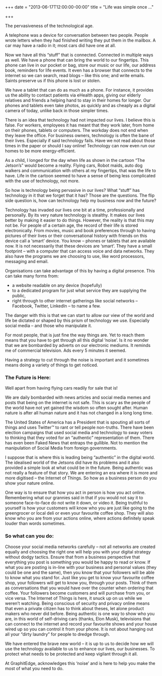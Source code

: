 +++
date = "2013-06-17T12:00:00-00:00"
title = "Life was simple once ..."

+++

The pervasiveness of the technological age.

A telephone was a device for conversation between two people. People wrote letters when they had finished writing they put them in the mailbox. A car may have a radio in it; most cars did have one at all.

Now we have all this “stuff” that is connected. Connected in multiple ways as well. We have a phone that can bring the world to our fingertips. This phone can live in our pocket or bag, store our music or our life, our address book, reminders for life events. It even has a browser that connects to the internet so we can search, read blogs – like this one; and write emails. Saints preserve us if this phone is lost or stolen.

We have a tablet that can do as much as a phone. For instance, it provides us the ability to contact patients via eHealth apps, giving our elderly relatives and friends a helping hand to stay in their homes for longer. Our phones and tablets even take photos, as quickly and as cheaply as a digital camera of today, unlike back in those simpler times.

There is an idea that technology had not impacted our lives. I believe this is false. For workers, employees it has meant that they work later, from home on their phones, tablets or computers. The workday does not end when they leave the office. For business owners, technology is often the bane of their lives. Especially if said technology fails. Have we not read about those times in the paper or should I say online! Technology can now even run our homes to be more energy-efficient.

As a child, I longed for the day when life as shown in the cartoon “The Jetson’s” would become a reality. Flying cars, Robot maids, auto dog walkers and communication with others at my fingertips, that was the life to have. Life in the cartoon seemed to have a sense of being less complicated with the use of technology, not more.

So how is technology being pervasive in our lives? What “stuff” has technology in it that we forget that it has? Those are the questions. The flip side question is, how can technology help my business now and the future?

Technology has invaded our lives one bit at a time, professionally and personally. By its very nature technology is stealthy. It makes our lives better by making it easier to do things. However, the reality is that this may not be.
For people of a certain age, the record of their life is stored electronically. From movies, music and book preferences through to having pictures of their lives or their conversational history with friends on this device call a ‘smart’ device. You know – phones or tablets that are available now. It is not necessarily that these devices are ‘smart’. They have a  small footprint – with a computer that can access voice and data networks. They also have the programs we are choosing to use, like word processors, messaging and email.

Organisations can take advantage of this by having a digital presence. This can take many forms from:

* a website readable on any device (hopefully)
* to a dedicated program for just what service they are supplying the public,
* right through to other internet gatherings like social networks – Facebook, Twitter, LinkedIn –
to name a few.

The danger with this is that we can start to allow our view of the world and life be dictated or shaped by this prism of technology we use.  Especially social media – and those who manipulate it.

For most people, that is just fine the way things are. Yet to reach them means that you have to get through all this digital ‘noise’. Is it no wonder that we are bombarded by adverts on our electronic mediums. It reminds me of commercial television. Ads every 5 minutes it seemed.

Having a strategy to cut through the noise is important and it sometimes means doing a variety of things to get noticed.

### The Future is Here:
Well apart from having flying cars readily for sale that is!

We are daily bombarded with news articles and social media memes and posts that being on the internet is not safe. This is scary as the people of the world have not yet gained the wisdom so often sought after. Human nature is after all human nature and it has not changed in a long long time.

The United States of America has a President that is spouting all sorts of things and uses Twitter™ to rant or tell people non-truths. There have been election campaigns that used social media and technology to sway voters to thinking that they voted for an “authentic” representation of them. There has even been Faked News that entraps the gullible. Not to mention the manipulation of Social Media from foreign governments.

I suppose that is where this is leading being “authentic” in the digital world. The idealised world of the Jetsons did have its problems and it also provided a simple look at what could be in the future. Being authentic was not really a feature of that story. We are entering an era where it is more and more digitised – the Internet of Things.  So how as a business person do you show your nature online.

One way is to ensure that how you act in person is how you act online. Remembering what our grannies said in that if you would not say it to someone face-to-face do not write it down, or video it. Being truthful to yourself is how your customers will know who you are just like going to the greengrocer or local deli or even your favourite coffee shop. They will also know who you are from your actions online, where actions definitely speak louder than words sometimes.

###  So what can you do: 

Choose your social media networks carefully – not all networks are created equally and choosing the right one will help you with your digital strategy without dodgy tactics.
Ensure that from a business perspective that everything you post is something you would be happy to read or know. If what you are posting is in-line with your business and personal values (they could be one and the same), then you know that your followers will be able to know what you stand for.
Just like you get to know your favourite coffee shop, your followers will get to know you, through your posts. Think of them as conversations that you would have over the counter when ordering that coffee. Your followers become customers and will purchase from you, or vice versa.
The Internet of Things is here, it snuck up on us while we weren’t watching. Being conscious of security and privacy online means that even a private citizen has to think about theses, let alone product makers who never did before. Being authentic is one way to show who you are, in this world of self-driving cars (thanks, Elon Musk),  televisions that can connect to the internet and record your favourite shows and your house wired up  so you can control it from your phone. It is not about hanging out all your “dirty laundry” for people to dredge through.

We have entered the brave new world – it is up to us to decide how we will use the technology available to us to enhance our lives, our businesses. To protect what needs to be protected and keep vigilant through it all.

At GraphitEdge, acknowledges this ‘noise’ and is here to help you make the most of what you need to do.